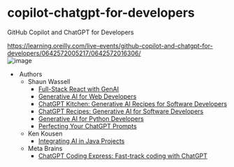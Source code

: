 # copilot-chatgpt-for-developers

GitHub Copilot and ChatGPT for Developers

https://learning.oreilly.com/live-events/github-copilot-and-chatgpt-for-developers/0642572005217/0642572016306/  
![image](https://github.com/user-attachments/assets/6666e52c-566a-4054-b2e3-5ffd4c2f739d)

*    Authors
    *   Shaun Wassell
        *   [Full-Stack React with GenAI](https://learning.oreilly.com/live-events/full-stack-react-with-genai/0642572177348/)
        *   [Generative AI for Web Developers](https://learning.oreilly.com/course/generative-ai-for/9780135375334/)
        *   [ChatGPT Kitchen: Generative AI Recipes for Software Developers](https://learning.oreilly.com/live-events/chatgpt-kitchen-generative-ai-recipes-for-software-developers/0790145077000/)
        *   [ChatGPT Recipes: Generative AI for Software Developers](https://learning.oreilly.com/live-events/chatgpt-recipes-generative-ai-for-software-developers/0642572003714/)
        *   [Generative AI for Python Developers](https://learning.oreilly.com/course/generative-ai-for/9780135356982/)
        *   [Perfecting Your ChatGPT Prompts](https://learning.oreilly.com/live-events/perfecting-your-chatgpt-prompts/0642572007492/)
    *   Ken Kousen
        *   [Integrating AI in Java Projects](https://learning.oreilly.com/live-events/integrating-ai-in-java-projects/0642572001330/0642572174835/)
    *   Meta Brains
        *   [ChatGPT Coding Express: Fast-track coding with ChatGPT](https://learning.oreilly.com/videos/chatgpt-coding-express/10000DIVC202401/)